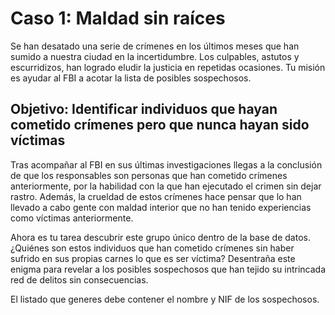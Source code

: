 # Caso 1: Maldad sin raíces

Se han desatado una serie de crímenes en los últimos meses que han sumido a nuestra ciudad en la incertidumbre. Los culpables, astutos y escurridizos, han logrado eludir la justicia en repetidas ocasiones. Tu misión es ayudar al FBI a acotar la lista de posibles sospechosos.

## Objetivo: Identificar individuos que hayan cometido crímenes pero que nunca hayan sido víctimas

Tras acompañar al FBI en sus últimas investigaciones llegas a la conclusión de que los responsables son personas que han cometido crímenes anteriormente, por la habilidad con la que han ejecutado el crimen sin dejar rastro. Además, la crueldad de estos crímenes hace pensar que lo han llevado a cabo gente con maldad interior que no han tenido experiencias como víctimas anteriormente.

Ahora es tu tarea descubrir este grupo único dentro de la base de datos. ¿Quiénes son estos individuos que han cometido crímenes sin haber sufrido en sus propias carnes lo que es ser víctima? Desentraña este enigma para revelar a los posibles sospechosos que han tejido su intrincada red de delitos sin consecuencias. 

El listado que generes debe contener el nombre y NIF de los sospechosos.